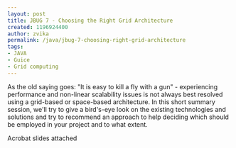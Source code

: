 ```yaml
---
layout: post
title: JBUG 7 - Choosing the Right Grid Architecture
created: 1196924400
author: zvika
permalink: /java/jbug-7-choosing-right-grid-architecture
tags:
- JAVA
- Guice
- Grid computing
---
```

<p>As the old saying goes: &quot;It is easy to kill a fly with a gun&quot; - experiencing performance and non-linear scalability issues is not always best resolved using a grid-based or space-based architecture. In this short summary session, we'll try to give a bird's-eye look on the existing technologies and solutions and try to recommend an approach to help deciding which should be employed in your project and to what extent.</p>
<p>Acrobat slides attached</p>
